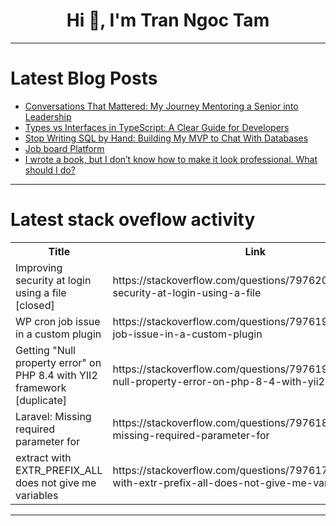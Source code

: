 <h1 align="center">Hi 👋, I'm Tran Ngoc Tam</h1>

---

# Latest Blog Posts 
<!-- BLOG-POST-LIST:START -->
- [Conversations That Mattered: My Journey Mentoring a Senior into Leadership](https://dev.to/berlin-tech-blog/conversations-that-mattered-my-journey-mentoring-a-senior-into-leadership-2p4m)
- [Types vs Interfaces in TypeScript: A Clear Guide for Developers](https://dev.to/rijultp/types-vs-interfaces-in-typescript-a-clear-guide-for-developers-13kf)
- [Stop Writing SQL by Hand: Building My MVP to Chat With Databases](https://dev.to/arseniydev/stop-writing-sql-by-hand-building-my-mvp-to-chat-with-databases-3fhg)
- [Job board Platform](https://dev.to/alain_kwishima/job-board-platform-28pc)
- [I wrote a book, but I don’t know how to make it look professional. What should I do?](https://dev.to/celestia_noa_414a28b49eb3/i-wrote-a-book-but-i-dont-know-how-to-make-it-look-professional-what-should-i-do-4c50)
<!-- BLOG-POST-LIST:END -->

---

# Latest stack oveflow activity
<table>
  <tr><th>Title</th><th>Link</th></tr>
  <!-- STACKOVERFLOW:START --><tr><td>Improving security at login using a file [closed]</td><td>https://stackoverflow.com/questions/79762036/improving-security-at-login-using-a-file</td></tr><tr><td>WP cron job issue in a custom plugin</td><td>https://stackoverflow.com/questions/79761974/wp-cron-job-issue-in-a-custom-plugin</td></tr><tr><td>Getting &quot;Null property error&quot; on PHP 8.4 with YII2 framework [duplicate]</td><td>https://stackoverflow.com/questions/79761946/getting-null-property-error-on-php-8-4-with-yii2-framework</td></tr><tr><td>Laravel: Missing required parameter for</td><td>https://stackoverflow.com/questions/79761891/laravel-missing-required-parameter-for</td></tr><tr><td>extract with EXTR_PREFIX_ALL does not give me variables</td><td>https://stackoverflow.com/questions/79761738/extract-with-extr-prefix-all-does-not-give-me-variables</td></tr><!-- STACKOVERFLOW:END -->
</table>

---


